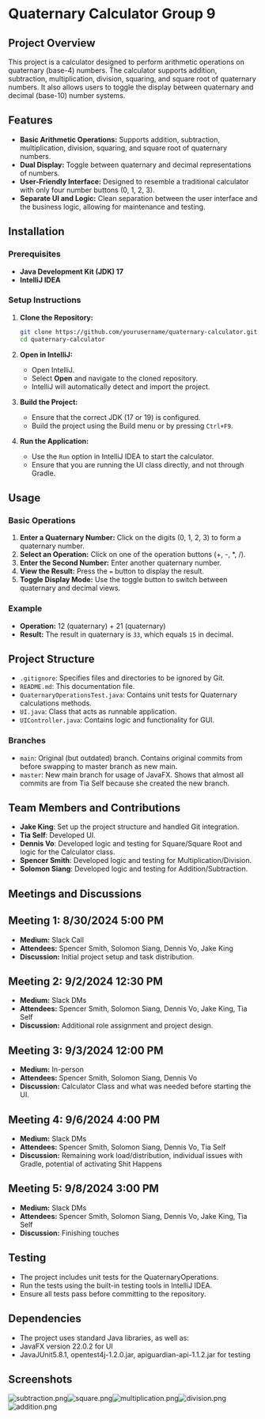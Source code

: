 # Quaternary Calculator Group 9

## Project Overview
This project is a calculator designed to perform arithmetic operations on quaternary (base-4) numbers. The calculator supports addition, subtraction, multiplication, division, squaring, and square root of quaternary numbers. It also allows users to toggle the display between quaternary and decimal (base-10) number systems.

## Features
- **Basic Arithmetic Operations:** Supports addition, subtraction, multiplication, division, squaring, and square root of quaternary numbers.
- **Dual Display:** Toggle between quaternary and decimal representations of numbers.
- **User-Friendly Interface:** Designed to resemble a traditional calculator with only four number buttons (0, 1, 2, 3).
- **Separate UI and Logic:** Clean separation between the user interface and the business logic, allowing for maintenance and testing.

## Installation
### Prerequisites
- **Java Development Kit (JDK) 17**
- **IntelliJ IDEA**

### Setup Instructions
1. **Clone the Repository:**
   ```bash
   git clone https://github.com/yourusername/quaternary-calculator.git
   cd quaternary-calculator
   ```

2. **Open in IntelliJ:**
    - Open IntelliJ.
    - Select **Open** and navigate to the cloned repository.
    - IntelliJ will automatically detect and import the project.

3. **Build the Project:**
    - Ensure that the correct JDK (17 or 19) is configured.
    - Build the project using the Build menu or by pressing `Ctrl+F9`.

4. **Run the Application:**
    - Use the `Run` option in IntelliJ IDEA to start the calculator.
    - Ensure that you are running the UI class directly, and not through Gradle.

## Usage
### Basic Operations
1. **Enter a Quaternary Number:** Click on the digits (0, 1, 2, 3) to form a quaternary number.
2. **Select an Operation:** Click on one of the operation buttons (+, -, *, /).
3. **Enter the Second Number:** Enter another quaternary number.
4. **View the Result:** Press the `=` button to display the result.
5. **Toggle Display Mode:** Use the toggle button to switch between quaternary and decimal views.

### Example
- **Operation:** 12 (quaternary) + 21 (quaternary)
- **Result:** The result in quaternary is `33`, which equals `15` in decimal.

## Project Structure
- `.gitignore`: Specifies files and directories to be ignored by Git.
- `README.md`: This documentation file.
- `QuaternaryOperationsTest.java`: Contains unit tests for Quaternary calculations methods.
- `UI.java`: Class that acts as runnable application.
- `UIController.java`: Contains logic and functionality for GUI.

### Branches
- `main`: Original (but outdated) branch. Contains original commits from before swapping to master branch as new main.
- `master`: New main branch for usage of JavaFX. Shows that almost all commits are from Tia Self because she created the new branch.
<!-- add additional information-->

## Team Members and Contributions
- **Jake King**: Set up the project structure and handled Git integration.
- **Tia Self**: Developed UI.
- **Dennis Vo**: Developed logic and testing for Square/Square Root and logic for the Calculator class.
- **Spencer Smith**: Developed logic and testing for Multiplication/Division.
- **Solomon Siang**: Developed logic and testing for Addition/Subtraction.

## Meetings and Discussions
## Meeting 1: 8/30/2024 5:00 PM
- **Medium:** Slack Call
- **Attendees:** Spencer Smith, Solomon Siang, Dennis Vo, Jake King
- **Discussion:** Initial project setup and task distribution.
## Meeting 2: 9/2/2024 12:30 PM
- **Medium:** Slack DMs 
- **Attendees:** Spencer Smith, Solomon Siang, Dennis Vo, Jake King, Tia Self
- **Discussion:** Additional role assignment and project design. 
## Meeting 3: 9/3/2024 12:00 PM
- **Medium:** In-person
- **Attendees:** Spencer Smith, Solomon Siang, Dennis Vo
- **Discussion:** Calculator Class and what was needed before starting the UI.
## Meeting 4: 9/6/2024 4:00 PM
- **Medium:** Slack DMs
- **Attendees:** Spencer Smith, Solomon Siang, Dennis Vo, Tia Self
- **Discussion:** Remaining work load/distribution, individual issues with Gradle, potential of activating Shit Happens
## Meeting 5: 9/8/2024 3:00 PM
- **Medium:** Slack DMs
- **Attendees:** Spencer Smith, Solomon Siang, Dennis Vo, Jake King, Tia Self
- **Discussion:** Finishing touches

<!-- Format for adding meetings below:

## Meeting 1: [Date and Time]
- **Attendees:** [Names of attendees]
- **Medium:** [e.g., Zoom, Slack, in-person]
- **Discussion:** Initial project setup, task distribution, and timelines.

-->

## Testing
- The project includes unit tests for the QuaternaryOperations.
- Run the tests using the built-in testing tools in IntelliJ IDEA.
- Ensure all tests pass before committing to the repository.

## Dependencies
- The project uses standard Java libraries, as well as: 
- JavaFX version 22.0.2 for UI
- JavaJUnit5.8.1, opentest4j-1.2.0.jar, apiguardian-api-1.1.2.jar for testing
<!-- update this with other dependencies if needed-->

## Screenshots
![subtraction.png](src/main/resources/screenshots/subtraction.png "Subtraction")![square.png](src/main/resources/screenshots/square.png "Square")![multiplication.png](src/main/resources/screenshots/multiplication.png "Multiplication")![division.png](src/main/resources/screenshots/division.png "Division")![addition.png](src/main/resources/screenshots/addition.png "Addition")


